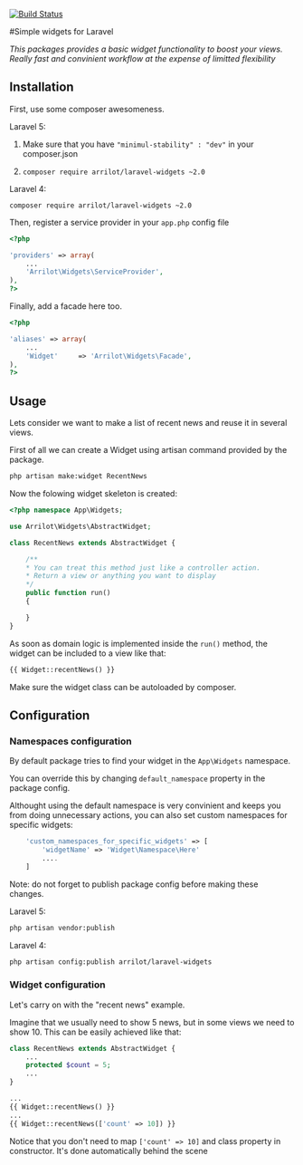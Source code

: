 [![Build Status](https://travis-ci.org/Arrilot/laravel-widgets.svg?branch=master)](https://travis-ci.org/Arrilot/laravel-widgets)

#Simple widgets for Laravel

*This packages provides a basic widget functionality to boost your views. Really fast and convinient workflow at the expense of limitted flexibility*

## Installation

First, use some composer awesomeness.

Laravel 5:

1) Make sure that you have `"minimul-stability" : "dev"` in your composer.json

2) ```composer require arrilot/laravel-widgets ~2.0```

Laravel 4:

```composer require arrilot/laravel-widgets ~2.0```

Then, register a service provider in your `app.php` config file

```php
<?php

'providers' => array(
    ...
    'Arrilot\Widgets\ServiceProvider',
),
?>
```

Finally, add a facade here too.

```php
<?php

'aliases' => array(
    ...
    'Widget'     => 'Arrilot\Widgets\Facade',
),
?>
```

## Usage

Lets consider we want to make a list of recent news and reuse it in several views.

First of all we can create a Widget using artisan command provided by the package.
```bash
php artisan make:widget RecentNews
```

Now the folowing widget skeleton is created:
```php
<?php namespace App\Widgets;

use Arrilot\Widgets\AbstractWidget;

class RecentNews extends AbstractWidget {

    /**
    * You can treat this method just like a controller action.
    * Return a view or anything you want to display
    */
	public function run()
	{

	}
}
```

As soon as domain logic is implemented inside the `run()` method, the widget can be included to a view like that:
```php
{{ Widget::recentNews() }}
```
Make sure the widget class can be autoloaded by composer.

## Configuration

### Namespaces configuration
By default package tries to find your widget in the ```App\Widgets``` namespace.

You can override this by changing `default_namespace` property in the package config.

Althought using the default namespace is very convinient and keeps you from doing unnecessary actions, you can also set custom namespaces for specific widgets:
```php
    'custom_namespaces_for_specific_widgets' => [
        'widgetName' => 'Widget\Namespace\Here'
        ....
    ]
```

Note: do not forget to publish package config before making these changes.

Laravel 5:
```bash
php artisan vendor:publish
```

Laravel 4:
```bash
php artisan config:publish arrilot/laravel-widgets
```

### Widget configuration

Let's carry on with the "recent news" example.

Imagine that we usually need to show 5 news, but in some views we need to show 10.
This can be easily achieved like that:

```php
class RecentNews extends AbstractWidget {
    ...
    protected $count = 5;
    ...
}

...
{{ Widget::recentNews() }}
...
{{ Widget::recentNews(['count' => 10]) }}
```
Notice that you don't need to map `['count' => 10]` and class property in constructor. It's done automatically behind the scene
